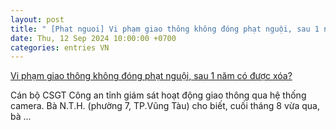 ```yaml
---
layout: post
title: " [Phat nguoi] Vi phạm giao thông không đóng phạt nguội, sau 1 năm có được xóa?"
date: Thu, 12 Sep 2024 10:00:00 +0700
categories: entries VN
---
```

[Vi phạm giao thông không đóng phạt nguội, sau 1 năm có được xóa?](https://baobariavungtau.com.vn/ban-doc/202409/vi-pham-giao-thong-khong-dong-phat-nguoi-sau-1-nam-co-duoc-xoa-1020803/)

Cán bộ CSGT Công an tỉnh giám sát hoạt động giao thông qua hệ thống camera. Bà N.T.H. (phường 7, TP.Vũng Tàu) cho biết, cuối tháng 8 vừa qua, bà ...

